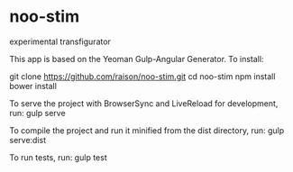 # noo-stim
experimental transfigurator 

This app is based on the Yeoman Gulp-Angular Generator.
To install:

git clone https://github.com/raison/noo-stim.git
  cd noo-stim
  npm install
  bower install

To serve the project with BrowserSync and LiveReload for development, run:
  gulp serve

To compile the project and run it minified from the dist directory, run:
  gulp serve:dist

To run tests, run:
  gulp test
